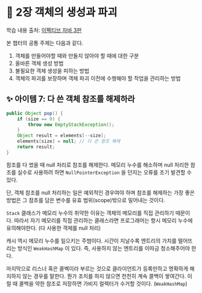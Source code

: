 # 💎 2장 객체의 생성과 파괴

학습 내용 출처: [이펙티브 자바 3판](http://ebook.insightbook.co.kr/book/66)

본 챕터의 공통 주제는 다음과 같다.

1. 객체를 만들어야할 때와 만들지 않아야 할 때에 대한 구분
2. 올바른 객체 생성 방법
3. 불필요한 객체 생성을 피하는 방법
4. 객체의 파괴를 보장하며 객체 파괴 이전에 수행해야 할 작업을 관리하는 방법

## ✨ 아이템 7: 다 쓴 객체 참조를 해제하라

```java
public Object pop() {
    if (size == 0) {
        throw new EmptyStackException();
    }
    Object result = elements[--size];
    elements[size] = null; // 다 쓴 참조 해제
    return result;
}
```

참조를 다 썼을 때 null 처리로 참조를 해제한다. 메모리 누수를 해소하며 null 처리한 참조를 실수로 사용하려 하면 `NullPointerException` 을 던지는 오류를 조기 발견할 수 있다.

단, 객체 참조를 null 처리하는 일은 예외적인 경우여야 하며 참조를 해제하는 가장 좋은 방법은 그 참초를 담은 변수를 유효 범위(scope)밖으로 밀어내는 것이다.

`Stack` 클래스가 메모리 누수의 취약한 이유는 객체의 메모리를 직접 관리하기 때문이다. 따라서 자기 메모리를 직접 관리하는 클래스라면 프로그래머는 항시 메모리 누수에 유의해야한다. (다 사용한 객체를 null 처리)

캐시 역시 메모리 누수를 일으키는 주범이다. 시간이 지날수록 엔트리의 가치를 떨어뜨리는 방식인 `WeakHashMap` 이 있다. 즉, 사용하지 않는 엔트리를 이따금 청소해주어야 한다.

마지막으로 리스너 혹은 콜벡이라 부르는 것으로 클라이언트가 등록만하고 명확하게 해지하지 않는 경우를 말한다. 뭔가 조치를 하지 않으면 천천히 계속 콜백이 쌓여간다. 이럴 때 콜백을 약한 참조로 저장하면 가비지 컬렉터가 수거할 것이다. (`WeakHashMap`)

